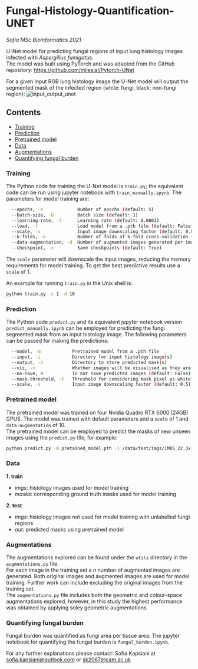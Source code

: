 # Fungal-Histology-Quantification-UNET
*Sofia MSc Bioinformatics 2021*


U-Net model for predicting fungal regions of input lung histology images infected with *Aspergillus fumigatus*.\
The model was built using PyTorch and was adapted from the GitHub repository: https://github.com/milesial/Pytorch-UNet

For a given input RGB lung histology image the U-Net model will output the segmented mask of the infected region (white: fungi, black: non-fungi region):
![input_output_unet](https://github.ic.ac.uk/storage/user/831/files/d3f0bd80-195f-11ec-9373-eeb9d841bc9c)

## Contents
- [Training](#training)
- [Prediction](#prediction)
- [Pretrained model](#pretrained-model)
- [Data](#data)
- [Augmentations](#augmentations)
- [Quantifying fungal burden](#quantifying-fungal-burden)


### Training
The Python code for training the U-Net model is `train.py`; the equivalent code can be run using jupyter notebook with `train_manually.ipynb`.
The parameters for model training are:
```bash
  --epochs, -e             Number of epochs (default: 5) 
  --batch-size, -b         Batch size (default: 1) 
  --learning-rate, -l      Learning rate (default: 0.0001) 
  --load, -f               Load model from a .pth file (default: False)
  --scale, -s              Input image downscaling factor (default: 0.5)
  --k-folds, -k            Number of folds of k-fold cross-validation (default: 5)
  --data-augmentation, -d  Number of augmented images generated per image of the train folds (default: 5)
  --checkpoint, -c         Save checkpoints (default: True)
```
The `scale` parameter will downscale the input images, reducing the memory requirements for model training. To get the best predictive results use a `scale` of 1.

An example for running `train.py` in the Unix shell is:
```bash 
python train.py -s 1 -d 10 
```

### Prediction
The Python code `predict.py` and its equivalent jupyter notebook version `predict_manually.ipynb` can be employed for predicting the fungi segmented mask from an input histology image.
The following parameters can be passed for making the predictions:
```bash
  --model, -m            Pretrained model from a .pth file 
  --input, -i            Directory for input histology image(s)
  --output, -o           Directory to store predicted mask(s)
  --viz, -v              Whether images will be visualised as they are being processed (default: False)
  --no-save, n           To not save predicted images (default: False)
  --mask-threshold, -t   Threshold for considering mask pixel as white (default: 0.5)
  --scale, -s            Input image downscaling factor (default: 0.5)
```

### Pretrained model
The pretrained model was trained on four Nvidia Quadro RTX 6000 (24GB) GPUS.
The model was trained with default parameters and a `scale` of 1 and `data-augmentation` of 10. \
The pretrained model can be employed to predict the masks of new unseen images using the `predict.py` file, for example:
```bash 
python predict.py -m pretained_model.pth -i /data/test/imgs/1M05_22.3x_11.jpg -o /data/test/out/1M05_22.3x_11_out.jpg -v -s 1 
```

### Data
 **1. train**
   - *imgs*: histology images used for model training
   - *masks*: corresponding ground truth masks used for model training
   
 **2. test**
   - *imgs*: histology images not used for model training with unlabelled fungi regions
   - *out*: predicted masks using pretrained model

### Augmentations
The augmentations explored can be found under the `utils` directory in the `augmentations.py` file.\
For each image in the training set a *n* number of augmented images are generated. Both original images and augmented images are used for model training.
Further work can include excluding the original images from the training set.\
The `augmentations.py` file includes both the geometric and colour-space augmentations explored, however, in this study the highest performance was obtained by applying soley geometric augmentations.

### Quantifying fungal burden
Fungal burden was quantified as fungi area per tissue area. The jupyter notebook for quantifying the fungal burden is `fungal_burden.ipynb`.

For any further explanations please contact: Sofia Kapsiani at sofia.kapsiani@outlook.com or sk2067@cam.ac.uk

